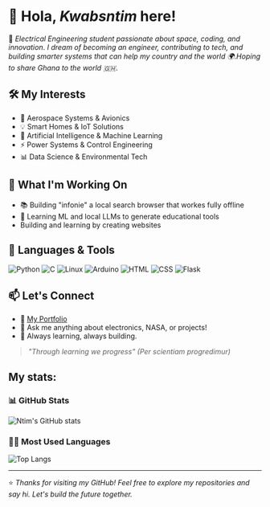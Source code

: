 # 👋 Hola, *Kwabsntim* here!

🚀 *Electrical Engineering student passionate about space, coding, and innovation*. *I dream of becoming an engineer, contributing to tech, and building smarter systems that can help my country and the world 🌍*.*Hoping to share Ghana to the world 🇬🇭*.

## 🛠️ My Interests
 - 🌌 Aerospace Systems & Avionics
 - 💡 Smart Homes & IoT Solutions
 - 🤖 Artificial Intelligence & Machine Learning
 - ⚡ Power Systems & Control Engineering
 - 📊 Data Science & Environmental Tech

## 👷 What I'm Working On

- 📚 Building "infonie" a local search browser that workes fully offline
- 🧠 Learning ML and local LLMs to generate educational tools
- Building and learning by creating websites
    
## 🧰 Languages & Tools
![Python](https://img.shields.io/badge/Python-3776AB?style=for-the-badge&logo=python&logoColor=white)
![C](https://img.shields.io/badge/C-00599C?style=for-the-badge&logo=c&logoColor=white)
![Linux](https://img.shields.io/badge/Linux-FCC624?style=for-the-badge&logo=linux&logoColor=black)
![Arduino](https://img.shields.io/badge/Arduino-00979D?style=for-the-badge&logo=arduino&logoColor=white)
![HTML](https://img.shields.io/badge/HTML5-E34F26?style=for-the-badge&logo=html5&logoColor=white)
![CSS](https://img.shields.io/badge/CSS3-1572B6?style=for-the-badge&logo=css3&logoColor=white)
![Flask](https://img.shields.io/badge/Flask-000000?style=for-the-badge&logo=flask&logoColor=white)

## 📫 Let's Connect
- 🔗 [My Portfolio](https://ntimpythonanywhere.pythonanywhere.com)
- 💬 Ask me anything about electronics, NASA, or projects!
- 🌱 Always learning, always building.
  
> *"Through learning we progress" (Per scientiam progredimur)*

## My stats:
   ### 📊 GitHub Stats
![Ntim's GitHub stats](https://github-readme-stats.vercel.app/api?username=kwabsntim&show_icons=true&theme=radical)
### 🧑‍💻 Most Used Languages
![Top Langs](https://github-readme-stats.vercel.app/api/top-langs/?username=kwabsntim&layout=compact&theme=radical)




---

⭐ *Thanks for visiting my GitHub! Feel free to explore my repositories and say hi. Let's build the future together.*
